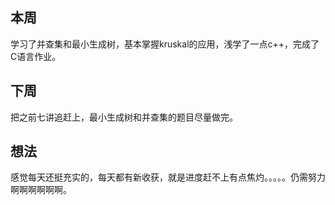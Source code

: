 ## 本周
学习了并查集和最小生成树，基本掌握kruskal的应用，浅学了一点c++，完成了C语言作业。
## 下周
把之前七讲追赶上，最小生成树和并查集的题目尽量做完。
## 想法
感觉每天还挺充实的，每天都有新收获，就是进度赶不上有点焦灼。。。。。仍需努力啊啊啊啊啊啊。
